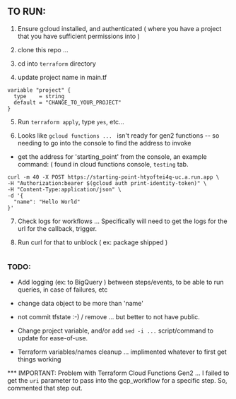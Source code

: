 
## TO RUN:

1) Ensure gcloud installed, and authenticated ( where you have a project that you have sufficient permissions into )

2) clone this repo ...

3) cd into `terraform` directory

4) update project name in main.tf 

```
variable "project" {
  type    = string
  default = "CHANGE_TO_YOUR_PROJECT"
}
```

5) Run `terraform apply`, type `yes`, etc...

6) Looks like `gcloud functions ... ` isn't ready for gen2 functions --
   so needing to go into the console to find the address to invoke
* get the address for 'starting_point' from the console, an example command:
  ( found in cloud functions console, `testing` tab.
```aidl
curl -m 40 -X POST https://starting-point-htyoftei4q-uc.a.run.app \
-H "Authorization:bearer $(gcloud auth print-identity-token)" \
-H "Content-Type:application/json" \
-d '{
  "name": "Hello World"
}'
```

7) Check logs for workflows ...  Specifically will need to get the logs for the url for the callback, trigger.

8) Run curl for that to unblock ( ex: package shipped )
```aidl

```


### TODO:

* Add logging (ex: to BigQuery ) between steps/events, to be able to run queries, in case of failures, etc

* change data object to be more than 'name' 

* not commit tfstate :-) / remove ... but better to not have public.

* Change project variable, and/or add `sed -i ...` script/command to update for ease-of-use.

* Terraform variables/names cleanup ... implimented whatever to first get things working

*** IMPORTANT: Problem with Terraform Cloud Functions Gen2 ... 
I failed to get the `uri` parameter to pass into the gcp_workflow
for a specific step.  So, commented that step out.



